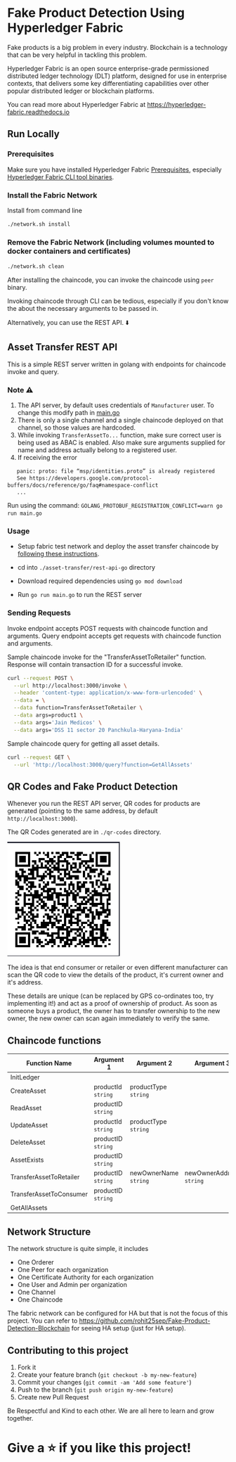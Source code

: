 # Fake Product Detection Using Hyperledger Fabric

Fake products is a big problem in every industry. Blockchain is a technology that can be very helpful in
tackling this problem.

Hyperledger Fabric is an open source enterprise-grade permissioned distributed ledger technology (DLT) platform,
designed for use in enterprise contexts, that delivers some key differentiating capabilities over other popular
distributed ledger or blockchain platforms.

You can read more about Hyperledger Fabric at https://hyperledger-fabric.readthedocs.io

## Run Locally

### Prerequisites

Make sure you have installed Hyperledger
Fabric [Prerequisites](https://hyperledger-fabric.readthedocs.io/en/release-2.5/prereqs.html),
especially [Hyperledger Fabric CLI tool binaries](https://hyperledger-fabric.readthedocs.io/en/release-2.5/install.html#install-fabric-and-fabric-samples).

### Install the Fabric Network

Install from command line

```bash
./network.sh install
```

### Remove the Fabric Network (including volumes mounted to docker containers and certificates)

```bash
./network.sh clean
```

After installing the chaincode, you can invoke the chaincode using `peer` binary.

Invoking chaincode through CLI can be tedious, especially if you don't know the about the necessary arguments to be
passed in.

Alternatively, you can use the REST API. ⬇️

## Asset Transfer REST API

This is a simple REST server written in golang with endpoints for chaincode invoke and query.

### Note ⚠️

1. The API server, by default uses credentials of `Manufacturer` user. To change this modify path
   in [main.go](https://github.com/rohit25sep/Fake-Product-Detection-Hyperledger/blob/master/asset-transfer/rest-api-go/main.go)
2. There is only a single channel and a single chaincode deployed on that channel, so those values are hardcoded.
3. While invoking `TransferAssetTo...` function, make sure correct user is being used as ABAC is enabled. Also make sure
   arguments supplied for name and address actually belong to a registered user.
4. If receiving the error

```
   panic: proto: file “msp/identities.proto” is already registered
   See https://developers.google.com/protocol-buffers/docs/reference/go/faq#namespace-conflict
   ...
```

Run using the command: `GOLANG_PROTOBUF_REGISTRATION_CONFLICT=warn go run main.go`

### Usage

- Setup fabric test network and deploy the asset transfer chaincode
  by [following these instructions](https://github.com/rohit25sep/Fake-Product-Detection-Hyperledger/blob/master/README.md).

- cd into `./asset-transfer/rest-api-go` directory
- Download required dependencies using `go mod download`
- Run `go run main.go` to run the REST server

### Sending Requests

Invoke endpoint accepts POST requests with chaincode function and arguments. Query endpoint accepts get requests with
chaincode function and arguments.

Sample chaincode invoke for the "TransferAssetToRetailer" function. Response will contain transaction ID for a
successful invoke.

``` sh
curl --request POST \
  --url http://localhost:3000/invoke \
  --header 'content-type: application/x-www-form-urlencoded' \
  --data = \
  --data function=TransferAssetToRetailer \
  --data args=product1 \
  --data args='Jain Medicos' \
  --data args='DSS 11 sector 20 Panchkula-Haryana-India'
```

Sample chaincode query for getting all asset details.

``` sh
curl --request GET \
  --url 'http://localhost:3000/query?function=GetAllAssets'
```

## QR Codes and Fake Product Detection

Whenever you run the REST API server, QR codes for products are generated (pointing to the same address, by default `http://localhost:3000`).

The QR Codes generated are in `./qr-codes` directory.

<img src="./resources/DEMO-QR.png" title="QR Code"/> 

The idea is that end consumer or retailer or even different manufacturer can scan the QR code to view the details of the product, it's current owner and it's address. 

These details are unique (can be replaced by GPS co-ordinates too, try implementing it!) and act as a proof
of ownership of product. As soon as someone buys a product, the owner has to transfer ownership to the new owner, the new owner can scan again immediately to verify the same.

## Chaincode functions

| Function Name           | Argument 1         | Argument 2            | Argument 3               |
|-------------------------|--------------------|-----------------------|--------------------------|
| InitLedger              |                    |                       |                          |
| CreateAsset             | productId `string` | productType `string`  |                          |
| ReadAsset               | productID `string` |                       |                          |
| UpdateAsset             | productId `string` | productType `string`  |                          |
| DeleteAsset             | productID `string` |                       |                          |
| AssetExists             | productID `string` |                       |                          |
| TransferAssetToRetailer | productID `string` | newOwnerName `string` | newOwnerAddress `string` |
| TransferAssetToConsumer | productID `string` |                       |                          |
| GetAllAssets            |                    |                       |                          |

## Network Structure

The network structure is quite simple, it includes

- One Orderer
- One Peer for each organization
- One Certificate Authority for each organization
- One User and Admin per organization
- One Channel
- One Chaincode

The fabric network can be configured for HA but that is not the focus of this project. You can refer to https://github.com/rohit25sep/Fake-Product-Detection-Blockchain for seeing HA setup (just for HA setup).

## Contributing to this project

1. Fork it
2. Create your feature branch (`git checkout -b my-new-feature`)
3. Commit your changes (`git commit -am 'Add some feature'`)
4. Push to the branch (`git push origin my-new-feature`)
5. Create new Pull Request

Be Respectful and Kind to each other. We are all here to learn and grow together.

# Give a ⭐️ if you like this project!
